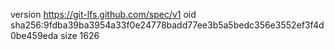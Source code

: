 version https://git-lfs.github.com/spec/v1
oid sha256:9fdba39ba3954a33f0e24778badd77ee3b5a5bedc356e3552ef3f4d0be459eda
size 1626
